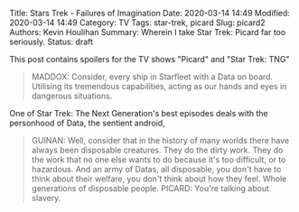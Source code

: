 Title: Stars Trek - Failures of Imagination
Date: 2020-03-14 14:49
Modified: 2020-03-14 14:49
Category: TV
Tags: star-trek, picard
Slug: picard2
Authors: Kevin Houlihan
Summary: Wherein I take Star Trek: Picard far too seriously.
Status: draft

<i class="fas fa-exclamation-triangle spoiler-icon"></i><span class="spoiler-text">This post contains spoilers for the TV shows "Picard" and "Star Trek: TNG"</span>

> MADDOX: Consider, every ship in Starfleet with a Data on board. Utilising its tremendous capabilities, acting as our hands and eyes in dangerous situations.

One of Star Trek: The Next Generation's best episodes deals with the personhood of Data, the sentient android,

> GUINAN: Well, consider that in the history of many worlds there have always been disposable creatures. They do the dirty work. They do the work that no one else wants to do because it's too difficult, or to hazardous. And an army of Datas, all disposable, you don't have to think about their welfare, you don't think about how they feel. Whole generations of disposable people.
> PICARD: You're talking about slavery.
